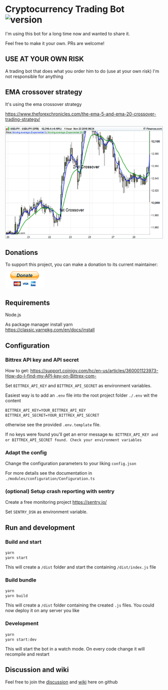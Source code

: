 # Cryptocurrency Trading Bot ![version](https://img.shields.io/badge/Version-2021.3.1-blue)
I'm using this bot for a long time now and wanted to share it. 

Feel free to make it your own. PRs are welcome!

## USE AT YOUR OWN RISK
A trading bot that does what you order him to do (use at your own risk) I'm not responsible for anything

## EMA crossover strategy
It's using the ema crossover strategy

https://www.theforexchronicles.com/the-ema-5-and-ema-20-crossover-trading-strategy/

![EMA crossing strategy](ema-crossing.png)

## Donations

To support this project, you can make a donation to its current maintainer:

[![paypal](paypal.gif)](https://paypal.me/Saschb2b)

## Requirements
Node.js

As package manager install yarn https://classic.yarnpkg.com/en/docs/install

## Configuration

### Bittrex API key and API secret
How to get: https://support.coinigy.com/hc/en-us/articles/360001123973-How-do-I-find-my-API-key-on-Bittrex-com-

Set `BITTREX_API_KEY` and `BITTREX_API_SECRET` as environment variables.

Easiest way is to add an `.env` file into the root project folder `./.env` wit the content
```
BITTREX_API_KEY=YOUR_BITTREX_API_KEY
BITTREX_API_SECRET=YOUR_BITTREX_API_SECRET
```
otherwise see the provided `.env.template` file.

If no keys were found you'll get an error message `No BITTREX_API_KEY and or BITTREX_API_SECRET found. Check your environment variables`

### Adapt the config
Change the configuration parameters to your liking `config.json`

For more details see the documentation in `./modules/configuration/Configuration.ts`

### (optional) Setup crash reporting with sentry
Create a free monitoring project https://sentry.io/

Set `SENTRY_DSN` as environment variable.

## Run and development

### Build and start
```
yarn
yarn start
```

This will create a `/dist` folder and start the containing `/dist/index.js` file

### Build bundle
```
yarn
yarn build
```

This will create a `/dist` folder containing the created `.js` files. You could now deploy it on any server you like

### Development
```
yarn
yarn start:dev
```

This will start the bot in a watch mode. On every code change it will recompile and restart

## Discussion and wiki

Feel free to join the [discussion](https://github.com/TeamWertarbyte/crypto-trading-bot/discussions) and [wiki](https://github.com/TeamWertarbyte/crypto-trading-bot/wiki) here on github
